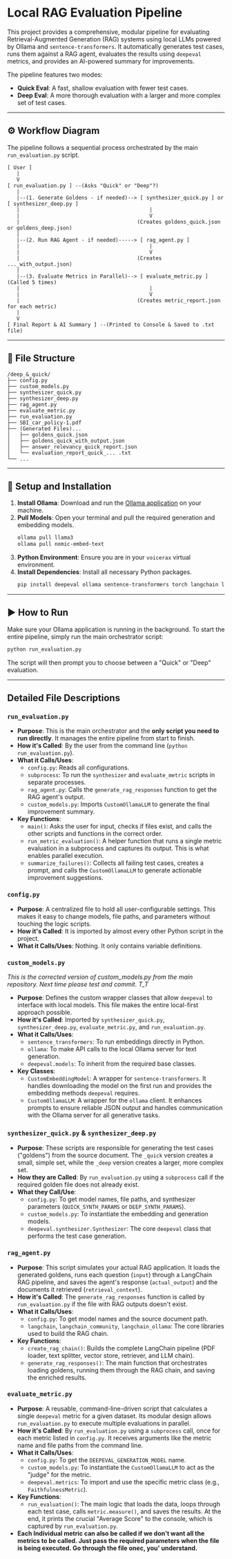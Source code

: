 # Local RAG Evaluation Pipeline

This project provides a comprehensive, modular pipeline for evaluating Retrieval-Augmented Generation (RAG) systems using local LLMs powered by Ollama and `sentence-transformers`. It automatically generates test cases, runs them against a RAG agent, evaluates the results using `deepeval` metrics, and provides an AI-powered summary for improvements.

The pipeline features two modes:

  * **Quick Eval**: A fast, shallow evaluation with fewer test cases.
  * **Deep Eval**: A more thorough evaluation with a larger and more complex set of test cases.

-----

## ⚙️ Workflow Diagram

The pipeline follows a sequential process orchestrated by the main `run_evaluation.py` script.

```
[ User ]
   |
   V
[ run_evaluation.py ] --(Asks "Quick" or "Deep"?)
   |
   |--(1. Generate Goldens - if needed)--> [ synthesizer_quick.py ] or [ synthesizer_deep.py ]
   |                                          |
   |                                          V
   |                                      (Creates goldens_quick.json or goldens_deep.json)
   |
   |--(2. Run RAG Agent - if needed)-----> [ rag_agent.py ]
   |                                          |
   |                                          V
   |                                      (Creates ..._with_output.json)
   |
   |--(3. Evaluate Metrics in Parallel)--> [ evaluate_metric.py ] (Called 5 times)
   |                                          |
   |                                          V
   |                                      (Creates metric_report.json for each metric)
   |
   V
[ Final Report & AI Summary ] --(Printed to Console & Saved to .txt file)
```

-----

## 📂 File Structure

```
/deep_&_quick/
├── config.py
├── custom_models.py
├── synthesizer_quick.py
├── synthesizer_deep.py
├── rag_agent.py
├── evaluate_metric.py
├── run_evaluation.py
├── SBI_car_policy-1.pdf
├── (Generated Files)...
│   ├── goldens_quick.json
│   ├── goldens_quick_with_output.json
│   ├── answer_relevancy_quick_report.json
│   └── evaluation_report_quick_... .txt
└── ...
```

-----

## 🚀 Setup and Installation

1.  **Install Ollama**: Download and run the [Ollama application](https://ollama.com/) on your machine.
2.  **Pull Models**: Open your terminal and pull the required generation and embedding models.
    ```bash
    ollama pull llama3
    ollama pull nomic-embed-text
    ```
3.  **Python Environment**: Ensure you are in your `voicerax` virtual environment.
4.  **Install Dependencies**: Install all necessary Python packages.
    ```bash
    pip install deepeval ollama sentence-transformers torch langchain langchain-community langchain-ollama faiss-cpu pypdf
    ```

-----

## ▶️ How to Run

Make sure your Ollama application is running in the background. To start the entire pipeline, simply run the main orchestrator script:

```bash
python run_evaluation.py
```

The script will then prompt you to choose between a "Quick" or "Deep" evaluation.

-----

## Detailed File Descriptions

### `run_evaluation.py`

  * **Purpose**: This is the main orchestrator and the **only script you need to run directly**. It manages the entire pipeline from start to finish.
  * **How it's Called**: By the user from the command line (`python run_evaluation.py`).
  * **What it Calls/Uses**:
      * `config.py`: Reads all configurations.
      * `subprocess`: To run the `synthesizer` and `evaluate_metric` scripts in separate processes.
      * `rag_agent.py`: Calls the `generate_rag_responses` function to get the RAG agent's output.
      * `custom_models.py`: Imports `CustomOllamaLLM` to generate the final improvement summary.
  * **Key Functions**:
      * `main()`: Asks the user for input, checks if files exist, and calls the other scripts and functions in the correct order.
      * `run_metric_evaluation()`: A helper function that runs a single metric evaluation in a subprocess and captures its output. This is what enables parallel execution.
      * `summarize_failures()`: Collects all failing test cases, creates a prompt, and calls the `CustomOllamaLLM` to generate actionable improvement suggestions.

### `config.py`

  * **Purpose**: A centralized file to hold all user-configurable settings. This makes it easy to change models, file paths, and parameters without touching the logic scripts.
  * **How it's Called**: It is imported by almost every other Python script in the project.
  * **What it Calls/Uses**: Nothing. It only contains variable definitions.

### `custom_models.py`
*This is the corrected version of custom_models.py from the main repository. Next time please test and commit. T_T*
  * **Purpose**: Defines the custom wrapper classes that allow `deepeval` to interface with local models. This file makes the entire local-first approach possible.
  * **How it's Called**: Imported by `synthesizer_quick.py`, `synthesizer_deep.py`, `evaluate_metric.py`, and `run_evaluation.py`.
  * **What it Calls/Uses**:
      * `sentence_transformers`: To run embeddings directly in Python.
      * `ollama`: To make API calls to the local Ollama server for text generation.
      * `deepeval.models`: To inherit from the required base classes.
  * **Key Classes**:
      * `CustomEmbeddingModel`: A wrapper for `sentence-transformers`. It handles downloading the model on the first run and provides the embedding methods `deepeval` requires.
      * `CustomOllamaLLM`: A wrapper for the `ollama` client. It enhances prompts to ensure reliable JSON output and handles communication with the Ollama server for all generative tasks.

### `synthesizer_quick.py` & `synthesizer_deep.py`

  * **Purpose**: These scripts are responsible for generating the test cases ("goldens") from the source document. The `_quick` version creates a small, simple set, while the `_deep` version creates a larger, more complex set.
  * **How they are Called**: By `run_evaluation.py` using a `subprocess` call if the required golden file does not already exist.
  * **What they Call/Use**:
      * `config.py`: To get model names, file paths, and synthesizer parameters (`QUICK_SYNTH_PARAMS` or `DEEP_SYNTH_PARAMS`).
      * `custom_models.py`: To instantiate the embedding and generation models.
      * `deepeval.synthesizer.Synthesizer`: The core `deepeval` class that performs the test case generation.

### `rag_agent.py`

  * **Purpose**: This script simulates your actual RAG application. It loads the generated goldens, runs each question (`input`) through a LangChain RAG pipeline, and saves the agent's response (`actual_output`) and the documents it retrieved (`retrieval_context`).
  * **How it's Called**: The `generate_rag_responses` function is called by `run_evaluation.py` if the file with RAG outputs doesn't exist.
  * **What it Calls/Uses**:
      * `config.py`: To get model names and the source document path.
      * `langchain`, `langchain_community`, `langchain_ollama`: The core libraries used to build the RAG chain.
  * **Key Functions**:
      * `create_rag_chain()`: Builds the complete LangChain pipeline (PDF loader, text splitter, vector store, retriever, and LLM chain).
      * `generate_rag_responses()`: The main function that orchestrates loading goldens, running them through the RAG chain, and saving the enriched results.

### `evaluate_metric.py`

  * **Purpose**: A reusable, command-line-driven script that calculates a single `deepeval` metric for a given dataset. Its modular design allows `run_evaluation.py` to execute multiple evaluations in parallel.
  * **How it's Called**: By `run_evaluation.py` using a `subprocess` call, once for each metric listed in `config.py`. It receives arguments like the metric name and file paths from the command line.
  * **What it Calls/Uses**:
      * `config.py`: To get the `DEEPEVAL_GENERATION_MODEL` name.
      * `custom_models.py`: To instantiate the `CustomOllamaLLM` to act as the "judge" for the metric.
      * `deepeval.metrics`: To import and use the specific metric class (e.g., `FaithfulnessMetric`).
  * **Key Functions**:
      * `run_evaluation()`: The main logic that loads the data, loops through each test case, calls `metric.measure()`, and saves the results. At the end, it prints the crucial "Average Score" to the console, which is captured by `run_evaluation.py`.
  * **Each Individual metric can also be called if we don't want all the metrics to be called. Just pass the required parameters when the file is being executed. Go through the file onec, you' understand.**
